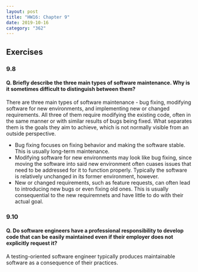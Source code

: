 ```yaml
---
layout: post
title: "HW16: Chapter 9"
date: 2019-10-16
category: "362"
---
```


## Exercises

### 9.8
#### Q. Briefly describe the three main types of software maintenance. Why is it sometimes difficult to distinguish between them?

There are three main types of software maintenance - bug fixing, modifying software for new environments, and implementing new or changed requirements. All three of them require modifying the existing code, often in the same manner or with similar results of bugs being fixed. What separates them is the goals they aim to achieve, which is not normally visible from an outside perspective.
- Bug fixing focuses on fixing behavior and making the software stable. This is usually long-term maintenance.
- Modifying software for new environments may look like bug fixing, since moving the software into said new environment often cuases issues that need to be addressed for it to function properly. Typically the software is relatively unchanged in its former environment, however.
- New or changed requirements, such as feature requests, can often lead to introducing new bugs or even fixing old ones. This is usually consequential to the new requiremnets and have little to do with their actual goal.

### 9.10
#### Q. Do software engineers have a professional responsibility to develop code that can be easily maintained even if their employer does not explicitly request it?

A testing-oriented software engineer typically produces maintainable software as a consequence of their practices.